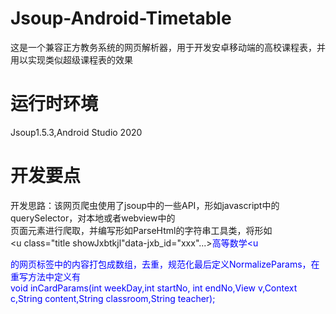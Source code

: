 # Jsoup-Android-Timetable
这是一个兼容正方教务系统的网页解析器，用于开发安卓移动端的高校课程表，并用以实现类似超级课程表的效果
# 运行时环境
Jsoup1.5.3,Android Studio 2020
# 开发要点
开发思路：该网页爬虫使用了jsoup中的一些API，形如javascript中的querySelector，对本地或者webview中的  
页面元素进行爬取，并编写形如ParseHtml的字符串工具类，将形如  
<u class="title showJxbtkjl"data-jxb_id="xxx"...><font color="blue">高等数学<u  
    
的网页标签中的内容打包成数组，去重，规范化最后定义NormalizeParams，在重写方法中定义有  
void inCardParams(int weekDay,int startNo, int endNo,View v,Context c,String content,String classroom,String teacher);
